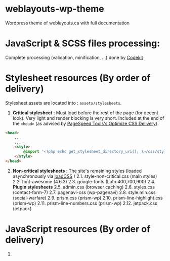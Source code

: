 # weblayouts-wp-theme
Wordpress theme of weblayouts.ca with full documentation
 




# JavaScript &amp; SCSS files processing:
Complete processing (validation, minification, ...) done by [Codekit](https://codekitapp.com/) 




# Stylesheet resources (By order of delivery)
Stylesheet assets are located into : `assets/stylesheets`.


1. **Critical stylesheet** : Must load before the rest of the page (for decent look). Very light and render blocking is very short. Included at the end of the `<head>` (as advised by [PageSpeed Tools's 
Optimize CSS Delivery](https://developers.google.com/speed/docs/insights/OptimizeCSSDelivery)).

```html
<head>
	...
	... 
	<style>
		@import '<?php echo get_stylesheet_directory_uri(); ?>/css/style-critical.css';
	</style>
</head>
```

2. **Non-critical stylesheets** : The site's remaining styles (loaded asynchronously via [loadCSS](https://gist.github.com/schilke/02357d9263ed28fc1769) )
2.1. style-non-critical.css (main styles)
2.2. font-awesome (4.6.3)
2.3. google-fonts (Lato:400,700,900)
2.4. **Plugin stylesheets**
2.5. admin.css (browser caching)
2.6. styles.css (contact-form-7)
2.7. pagenavi-css (wp-pagenavi)
2.8. style.min.css (social-warfare)
2.9. prism.css (prism-wp)
2.10. prism-line-highlight.css (prism-wp)
2.11. prism-line-numbers.css (prism-wp)
2.12. jetpack.css (jetpack)
 




# JavaScript resources (By order of delivery)
1.  







